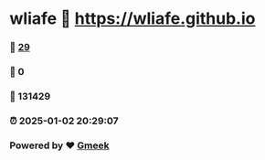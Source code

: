 # wliafe :link: https://wliafe.github.io 
### :page_facing_up: [29](https://wliafe.github.io/tag.html) 
### :speech_balloon: 0 
### :hibiscus: 131429 
### :alarm_clock: 2025-01-02 20:29:07 
### Powered by :heart: [Gmeek](https://github.com/Meekdai/Gmeek)
